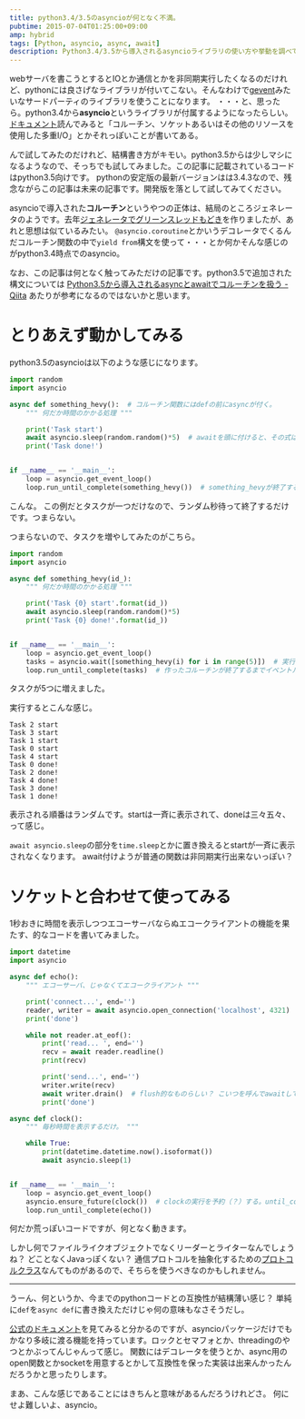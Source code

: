 ```yaml
---
title: python3.4/3.5のasyncioが何となく不満。
pubtime: 2015-07-04T01:25:00+09:00
amp: hybrid
tags: [Python, asyncio, async, await]
description: Python3.4/3.5から導入されるasyncioライブラリの使い方や挙動を調べてみました。現時点ではまだなんとも不満な感じです。
---
```


webサーバを書こうとするとIOとか通信とかを非同期実行したくなるのだけれど、pythonには良さげなライブラリが付いてこない。そんなわけで[gevent](http://www.gevent.org/)みたいなサードパーティのライブラリを使うことになります。
・・・と、思ったら。python3.4から**asyncio**というライブラリが付属するようになったらしい。
[ドキュメント](http://docs.python.jp/3/library/asyncio.html)読んでみると「コルーチン、ソケットあるいはその他のリソースを使用した多重I/O」とかそれっぽいことが書いてある。

んで試してみたのだけれど、結構書き方がキモい。python3.5からは少しマシになるようなので、そっちでも試してみました。この記事に記載されているコードはpython3.5向けです。
pythonの安定版の最新バージョンはは3.4.3なので、残念ながらこの記事は未来の記事です。開発版を落として試してみてください。

asyncioで導入された**コルーチン**というやつの正体は、結局のところジェネレータのようです。去年[ジェネレータでグリーンスレッドもどき](/blog/2014/08/yield-green-thread)を作りましたが、あれと思想は似ているみたい。
`@asyncio.coroutine`とかいうデコレータでくるんだコルーチン関数の中で`yield from`構文を使って・・・とか何かそんな感じのがpython3.4時点でのasyncio。

なお、この記事は何となく触ってみただけの記事です。python3.5で追加された構文については [Python3.5から導入されるasyncとawaitでコルーチンを扱う - Qiita](http://qiita.com/Lspeciosum/items/98e05c7495369ab9d102) あたりが参考になるのではないかと思います。

# とりあえず動かしてみる
python3.5のasyncioは以下のような感じになります。
``` python
import random
import asyncio

async def something_hevy():  # コルーチン関数にはdefの前にasyncが付く。
    """ 何だか時間のかかる処理 """

    print('Task start')
    await asyncio.sleep(random.random()*5)  # awaitを頭に付けると、その式は非同期に実行されるらしい。ただし、非同期に実行されるのはasyncなやつだけっぽい。
    print('Task done!')


if __name__ == '__main__':
    loop = asyncio.get_event_loop()
    loop.run_until_complete(something_hevy())  # something_hevyが終了するまでイベントループを回す。
```
こんな。
この例だとタスクが一つだけなので、ランダム秒待って終了するだけです。つまらない。

つまらないので、タスクを増やしてみたのがこちら。
``` python
import random
import asyncio

async def something_hevy(id_):
    """ 何だか時間のかかる処理 """

    print('Task {0} start'.format(id_))
    await asyncio.sleep(random.random()*5)
    print('Task {0} done!'.format(id_))


if __name__ == '__main__':
    loop = asyncio.get_event_loop()
    tasks = asyncio.wait([something_hevy(i) for i in range(5)])  # 実行すべきタスクのリストをasyncio.waitに渡すと、すべてが終了するまで待ってくれるコルーチンが出来る。
    loop.run_until_complete(tasks)  # 作ったコルーチンが終了するまでイベントルーチンを回す。
```
タスクが5つに増えました。

実行するとこんな感じ。
```
Task 2 start
Task 3 start
Task 1 start
Task 0 start
Task 4 start
Task 0 done!
Task 2 done!
Task 4 done!
Task 3 done!
Task 1 done!
```
表示される順番はランダムです。startは一斉に表示されて、doneは三々五々、って感じ。

`await asyncio.sleep`の部分を`time.sleep`とかに置き換えるとstartが一斉に表示されなくなります。
await付けようが普通の関数は非同期実行出来ないっぽい？

# ソケットと合わせて使ってみる
1秒おきに時間を表示しつつエコーサーバならぬエコークライアントの機能を果たす、的なコードを書いてみました。
``` python
import datetime
import asyncio

async def echo():
    """ エコーサーバ、じゃなくてエコークライアント """

    print('connect...', end='')
    reader, writer = await asyncio.open_connection('localhost', 4321)  # TCPで接続して、StreamReader,StreamWriterとやらを返す関数。
    print('done')

    while not reader.at_eof():
        print('read... ', end='')
        recv = await reader.readline()
        print(recv)

        print('send...', end='')
        writer.write(recv)
        await writer.drain()  # flush的なものらしい？ こいつを呼んでawaitしてやらないとブロックしてしまって並列実行にならない。
        print('done')

async def clock():
    """ 毎秒時間を表示するだけ。 """

    while True:
        print(datetime.datetime.now().isoformat())
        await asyncio.sleep(1)


if __name__ == '__main__':
    loop = asyncio.get_event_loop()
    asyncio.ensure_future(clock())  # clockの実行を予約（？）する。until_completeでもwaitでもないのでループが終了したら勝手に死ぬ？
    loop.run_until_complete(echo())
```
何だか荒っぽいコードですが、何となく動きます。

しかし何でファイルライクオブジェクトでなくリーダーとライターなんでしょうね？ どことなくJavaっぽくない？
通信プロトコルを抽象化するための[プロトコルクラス](http://docs.python.jp/3/library/asyncio-protocol.html#protocols)なんてものがあるので、そちらを使うべきなのかもしれません。

---

うーん、何というか、今までのpythonコードとの互換性が結構薄い感じ？
単純に`def`を`async def`に書き換えただけじゃ何の意味もなさそうだし。

[公式のドキュメント](http://docs.python.jp/3/library/asyncio.html)を見てみると分かるのですが、asyncioパッケージだけでもかなり多岐に渡る機能を持っています。ロックとセマフォとか、threadingのやつとかぶってんじゃんって感じ。
関数にはデコレータを使うとか、async用のopen関数とかsocketを用意するとかして互換性を保った実装は出来んかったんだろうかと思ったりします。

まあ、こんな感じであることにはきちんと意味があるんだろうけれどさ。
何にせよ難しいよ、asyncio。
